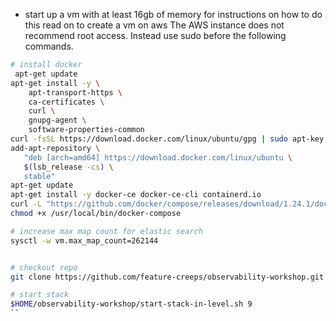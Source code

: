 * start up a vm with at least 16gb of memory for instructions on how to do this read on to create a vm on aws
The AWS instance does not recommend root access. Instead use sudo before the following commands. 
```bash
# install docker
 apt-get update
apt-get install -y \
    apt-transport-https \
    ca-certificates \
    curl \
    gnupg-agent \
    software-properties-common
curl -fsSL https://download.docker.com/linux/ubuntu/gpg | sudo apt-key add -
add-apt-repository \
   "deb [arch=amd64] https://download.docker.com/linux/ubuntu \
   $(lsb_release -cs) \
   stable"
apt-get update
apt-get install -y docker-ce docker-ce-cli containerd.io
curl -L "https://github.com/docker/compose/releases/download/1.24.1/docker-compose-$(uname -s)-$(uname -m)" -o /usr/local/bin/docker-compose
chmod +x /usr/local/bin/docker-compose

# increase max map count for elastic search
sysctl -w vm.max_map_count=262144


# checkout repo
git clone https://github.com/feature-creeps/observability-workshop.git $HOME/observability-workshop

# start stack
$HOME/observability-workshop/start-stack-in-level.sh 9
``
